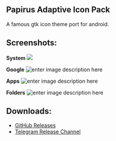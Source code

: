 ## Papirus Adaptive Icon Pack

A famous gtk icon theme port for android.



## Screenshots:
**System**
![](https://2.bp.blogspot.com/-yH_LA96K9Ic/XLpAqPrgFqI/AAAAAAAAE8I/6_eEY_xrBMkpL6H9C6QFt-fIUxd4hk4_wCLcBGAs/s1600/system.png)

**Google**
![enter image description here](https://4.bp.blogspot.com/-V-ajbFJDNgI/XLpAlKZM7HI/AAAAAAAAE8A/mw_mwyQq9_k1t-8BHr51SFdBG-mydz-TACLcBGAs/s1600/google.png)

**Apps**
![enter image description here](https://3.bp.blogspot.com/-qdPL4IFsffY/XLpArm9wDKI/AAAAAAAAE8M/4Xs7oyYOhssjLa7VKaljvOqseZ9McCxrwCLcBGAs/s1600/apps.png)

**Folders**
![enter image description here](https://1.bp.blogspot.com/-R-jKuTk_2cc/XLpAl-vr_aI/AAAAAAAAE8E/dmCiyDZAZO8pymaIA59rXQUxK9Cpj5NHQCLcBGAs/s1600/folders.png)


## Downloads:
 - [GitHub Releases](https://github.com/osmanonurkoc/papirusadaptive/releases)
 - [Telegram Release Channel](https://t.me/papirusadaptive)

 
